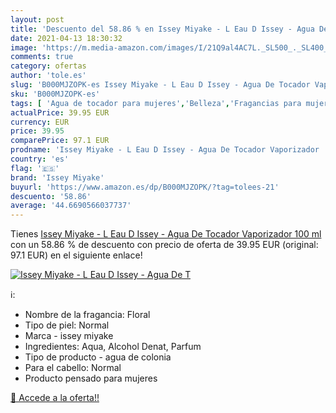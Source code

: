 ```yaml
---
layout: post
title: 'Descuento del 58.86 % en Issey Miyake - L Eau D Issey - Agua De T'
date: 2021-04-13 18:30:32
image: 'https://m.media-amazon.com/images/I/21Q9al4AC7L._SL500_._SL400_.jpg'
comments: true
category: ofertas
author: 'tole.es'
slug: 'B000MJZOPK-es Issey Miyake - L Eau D Issey - Agua De Tocador Vaporizador...'
sku: 'B000MJZOPK-es'
tags: [ 'Agua de tocador para mujeres','Belleza','Fragancias para mujeres','Perfumes y fragancias','agua','de','issey miyake','tocador', ]
actualPrice: 39.95 EUR
currency: EUR
price: 39.95
comparePrice: 97.1 EUR
prodname: 'Issey Miyake - L Eau D Issey - Agua De Tocador Vaporizador  100 ml'
country: 'es'
flag: '🇪🇸'
brand: 'Issey Miyake'
buyurl: 'https://www.amazon.es/dp/B000MJZOPK/?tag=tolees-21'
descuento: '58.86'
average: '44.6690566037737'
---
```


Tienes [Issey Miyake - L Eau D Issey - Agua De Tocador Vaporizador  100 ml](https://www.amazon.es/dp/B000MJZOPK/?tag=tolees-21) con un 58.86 % de descuento con precio de oferta de 39.95 EUR (original: 97.1 EUR) en el siguiente enlace!

[![Issey Miyake - L Eau D Issey - Agua De T](https://m.media-amazon.com/images/I/21Q9al4AC7L._SL500_._SL400_.jpg)](https://www.amazon.es/dp/B000MJZOPK/?tag=tolees-21)

ℹ️:

- Nombre de la fragancia: Floral
- Tipo de piel: Normal
- Marca - issey miyake
- Ingredientes: Aqua, Alcohol Denat, Parfum
- Tipo de producto - agua de colonia
- Para el cabello: Normal
- Producto pensado para mujeres

[🛒 Accede a la oferta!!](https://www.amazon.es/dp/B000MJZOPK/?tag=tolees-21)
